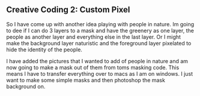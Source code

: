 ## Creative Coding 2: Custom Pixel

So I have come up with another idea playing with people in nature. Im going to dee if I can do 3 layers to a mask and have the greenery as one layer, the people as another layer and everything else in the last layer. Or I might make the background layer naturistic and the foreground layer pixelated to hide the identity of the people.

I have added the pictures that I wanted to add of people in nature and am now going to make a mask out of them from toms masking code. This means I have to transfer everything over to macs as I am on windows. I just want to make some simple masks and then photoshop the mask background on.